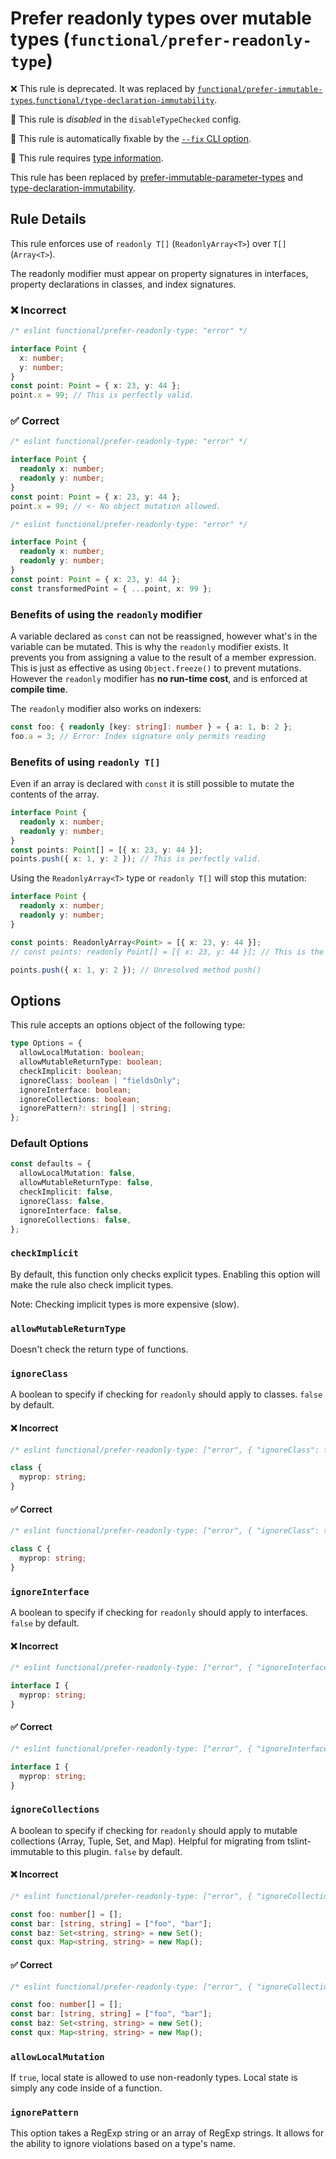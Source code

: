 <!-- markdownlint-disable -->
<!-- begin auto-generated rule header -->

# Prefer readonly types over mutable types (`functional/prefer-readonly-type`)

❌ This rule is deprecated. It was replaced by [`functional/prefer-immutable-types`](prefer-immutable-types.md),[`functional/type-declaration-immutability`](type-declaration-immutability.md).

🚫 This rule is _disabled_ in the `disableTypeChecked` config.

🔧 This rule is automatically fixable by the [`--fix` CLI option](https://eslint.org/docs/latest/user-guide/command-line-interface#--fix).

💭 This rule requires [type information](https://typescript-eslint.io/linting/typed-linting).

<!-- end auto-generated rule header -->
<!-- markdownlint-restore -->
<!-- markdownlint-restore -->

This rule has been replaced by
[prefer-immutable-parameter-types](./prefer-immutable-parameter-types.md) and
[type-declaration-immutability](./type-declaration-immutability.md).

## Rule Details

This rule enforces use of `readonly T[]` (`ReadonlyArray<T>`) over `T[]` (`Array<T>`).

The readonly modifier must appear on property signatures in interfaces, property declarations in classes, and index signatures.

### ❌ Incorrect

<!-- eslint-skip -->

```ts
/* eslint functional/prefer-readonly-type: "error" */

interface Point {
  x: number;
  y: number;
}
const point: Point = { x: 23, y: 44 };
point.x = 99; // This is perfectly valid.
```

### ✅ Correct

```ts
/* eslint functional/prefer-readonly-type: "error" */

interface Point {
  readonly x: number;
  readonly y: number;
}
const point: Point = { x: 23, y: 44 };
point.x = 99; // <- No object mutation allowed.
```

```ts
/* eslint functional/prefer-readonly-type: "error" */

interface Point {
  readonly x: number;
  readonly y: number;
}
const point: Point = { x: 23, y: 44 };
const transformedPoint = { ...point, x: 99 };
```

### Benefits of using the `readonly` modifier

A variable declared as `const` can not be reassigned, however what's in the variable can be mutated.
This is why the `readonly` modifier exists. It prevents you from assigning a value to the result of a member expression.
This is just as effective as using `Object.freeze()` to prevent mutations.
However the `readonly` modifier has **no run-time cost**, and is enforced at **compile time**.

The `readonly` modifier also works on indexers:

<!-- eslint-disable ts/consistent-indexed-object-style -->

```ts
const foo: { readonly [key: string]: number } = { a: 1, b: 2 };
foo.a = 3; // Error: Index signature only permits reading
```

### Benefits of using `readonly T[]`

Even if an array is declared with `const` it is still possible to mutate the contents of the array.

```ts
interface Point {
  readonly x: number;
  readonly y: number;
}
const points: Point[] = [{ x: 23, y: 44 }];
points.push({ x: 1, y: 2 }); // This is perfectly valid.
```

Using the `ReadonlyArray<T>` type or `readonly T[]` will stop this mutation:

```ts
interface Point {
  readonly x: number;
  readonly y: number;
}

const points: ReadonlyArray<Point> = [{ x: 23, y: 44 }];
// const points: readonly Point[] = [{ x: 23, y: 44 }]; // This is the alternative syntax for the line above

points.push({ x: 1, y: 2 }); // Unresolved method push()
```

## Options

This rule accepts an options object of the following type:

```ts
type Options = {
  allowLocalMutation: boolean;
  allowMutableReturnType: boolean;
  checkImplicit: boolean;
  ignoreClass: boolean | "fieldsOnly";
  ignoreInterface: boolean;
  ignoreCollections: boolean;
  ignorePattern?: string[] | string;
};
```

### Default Options

```ts
const defaults = {
  allowLocalMutation: false,
  allowMutableReturnType: false,
  checkImplicit: false,
  ignoreClass: false,
  ignoreInterface: false,
  ignoreCollections: false,
};
```

### `checkImplicit`

By default, this function only checks explicit types. Enabling this option will make the rule also check implicit types.

Note: Checking implicit types is more expensive (slow).

### `allowMutableReturnType`

Doesn't check the return type of functions.

### `ignoreClass`

A boolean to specify if checking for `readonly` should apply to classes. `false` by default.

#### ❌ Incorrect

<!-- eslint-skip -->

```ts
/* eslint functional/prefer-readonly-type: ["error", { "ignoreClass": false }] */

class {
  myprop: string;
}
```

#### ✅ Correct

```ts
/* eslint functional/prefer-readonly-type: ["error", { "ignoreClass": true }] */

class C {
  myprop: string;
}
```

### `ignoreInterface`

A boolean to specify if checking for `readonly` should apply to interfaces. `false` by default.

#### ❌ Incorrect

<!-- eslint-skip -->

```ts
/* eslint functional/prefer-readonly-type: ["error", { "ignoreInterface": false }] */

interface I {
  myprop: string;
}
```

#### ✅ Correct

```ts
/* eslint functional/prefer-readonly-type: ["error", { "ignoreInterface": true }] */

interface I {
  myprop: string;
}
```

### `ignoreCollections`

A boolean to specify if checking for `readonly` should apply to mutable collections (Array, Tuple, Set, and Map).
Helpful for migrating from tslint-immutable to this plugin. `false` by default.

#### ❌ Incorrect

<!-- eslint-skip -->

```ts
/* eslint functional/prefer-readonly-type: ["error", { "ignoreCollections": false }] */

const foo: number[] = [];
const bar: [string, string] = ["foo", "bar"];
const baz: Set<string, string> = new Set();
const qux: Map<string, string> = new Map();
```

#### ✅ Correct

```ts
/* eslint functional/prefer-readonly-type: ["error", { "ignoreCollections": true }] */

const foo: number[] = [];
const bar: [string, string] = ["foo", "bar"];
const baz: Set<string, string> = new Set();
const qux: Map<string, string> = new Map();
```

### `allowLocalMutation`

If `true`, local state is allowed to use non-readonly types. Local state is simply any code inside of a function.

### `ignorePattern`

This option takes a RegExp string or an array of RegExp strings.
It allows for the ability to ignore violations based on a type's name.
